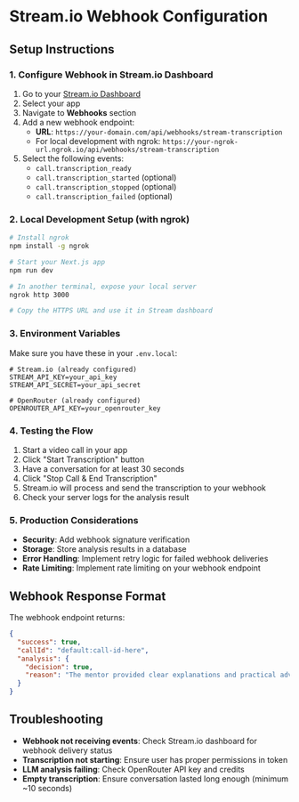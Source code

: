 # Stream.io Webhook Configuration

## Setup Instructions

### 1. Configure Webhook in Stream.io Dashboard

1. Go to your [Stream.io Dashboard](https://dashboard.getstream.io)
2. Select your app
3. Navigate to **Webhooks** section
4. Add a new webhook endpoint:
   - **URL**: `https://your-domain.com/api/webhooks/stream-transcription`
   - For local development with ngrok: `https://your-ngrok-url.ngrok.io/api/webhooks/stream-transcription`
5. Select the following events:
   - `call.transcription_ready`
   - `call.transcription_started` (optional)
   - `call.transcription_stopped` (optional)
   - `call.transcription_failed` (optional)

### 2. Local Development Setup (with ngrok)

```bash
# Install ngrok
npm install -g ngrok

# Start your Next.js app
npm run dev

# In another terminal, expose your local server
ngrok http 3000

# Copy the HTTPS URL and use it in Stream dashboard
```

### 3. Environment Variables

Make sure you have these in your `.env.local`:

```env
# Stream.io (already configured)
STREAM_API_KEY=your_api_key
STREAM_API_SECRET=your_api_secret

# OpenRouter (already configured)
OPENROUTER_API_KEY=your_openrouter_key
```

### 4. Testing the Flow

1. Start a video call in your app
2. Click "Start Transcription" button
3. Have a conversation for at least 30 seconds
4. Click "Stop Call & End Transcription"
5. Stream.io will process and send the transcription to your webhook
6. Check your server logs for the analysis result

### 5. Production Considerations

- **Security**: Add webhook signature verification
- **Storage**: Store analysis results in a database
- **Error Handling**: Implement retry logic for failed webhook deliveries
- **Rate Limiting**: Implement rate limiting on your webhook endpoint

## Webhook Response Format

The webhook endpoint returns:

```json
{
  "success": true,
  "callId": "default:call-id-here",
  "analysis": {
    "decision": true,
    "reason": "The mentor provided clear explanations and practical advice on the topic."
  }
}
```

## Troubleshooting

- **Webhook not receiving events**: Check Stream.io dashboard for webhook delivery status
- **Transcription not starting**: Ensure user has proper permissions in token
- **LLM analysis failing**: Check OpenRouter API key and credits
- **Empty transcription**: Ensure conversation lasted long enough (minimum ~10 seconds)